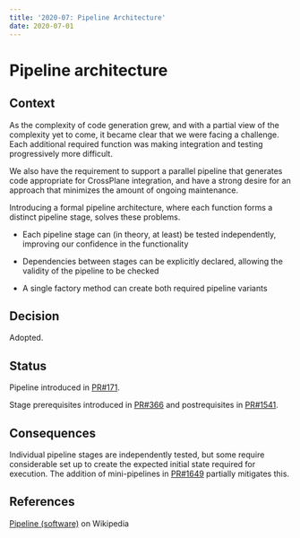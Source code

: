 ```yaml
---
title: '2020-07: Pipeline Architecture'
date: 2020-07-01
---
```


# Pipeline architecture

## Context

As the complexity of code generation grew, and with a partial view of the complexity yet to come, it became clear that we were facing a challenge. Each additional required function was making integration and testing progressively more difficult.

We also have the requirement to support a parallel pipeline that generates code appropriate for CrossPlane integration, and have a strong desire for an approach that minimizes the amount of ongoing maintenance.

Introducing a formal pipeline architecture, where each function forms a distinct pipeline stage, solves these problems.

* Each pipeline stage can (in theory, at least) be tested independently, improving our confidence in the functionality

* Dependencies between stages can be explicitly declared, allowing the validity of the pipeline to be checked

* A single factory method can create both required pipeline variants

## Decision

Adopted.

## Status

Pipeline introduced in [PR#171](https://github.com/Azure/k8s-infra/pull/171).

Stage prerequisites introduced in [PR#366](https://github.com/Azure/k8s-infra/pull/366) and postrequisites in [PR#1541](https://github.com/Azure/azure-service-operator/pull/1541).

## Consequences

Individual pipeline stages are independently tested, but some require considerable set up to create the expected initial state required for execution. The addition of mini-pipelines in [PR#1649](https://github.com/Azure/azure-service-operator/pull/1649) partially mitigates this.

## References

[Pipeline (software)](https://en.wikipedia.org/wiki/Pipeline_(software)) on Wikipedia
